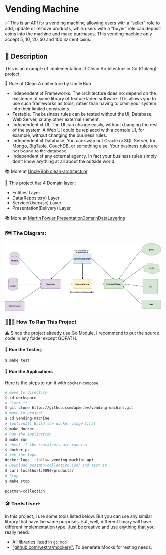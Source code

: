 # Vending Machine

✅ This is an API for a vending machine, allowing users with a “seller” role to add, update or remove products, while users with a “buyer” role can deposit coins into the machine and make purchases. This vending machine only accept 5, 10, 20, 50 and 100 🪙 cent coins.

## 📜 Description

This is an example of implementation of Clean Architecture in Go (Golang) project.

🔰 Rule of Clean Architecture by Uncle Bob
 * Independent of Frameworks. The architecture does not depend on the existence of some library of feature laden software. This allows you to use such frameworks as tools, rather than having to cram your system into their limited constraints.
 * Testable. The business rules can be tested without the UI, Database, Web Server, or any other external element.
 * Independent of UI. The UI can change easily, without changing the rest of the system. A Web UI could be replaced with a console UI, for example, without changing the business rules.
 * Independent of Database. You can swap out Oracle or SQL Server, for Mongo, BigTable, CouchDB, or something else. Your business rules are not bound to the database.
 * Independent of any external agency. In fact your business rules simply don’t know anything at all about the outside world.

📚 More at [Uncle Bob clean-architecture](https://blog.cleancoder.com/uncle-bob/2012/08/13/the-clean-architecture.html)

🔰 This project has 4 Domain layer :
 * Entities Layer
 * Data(Repository) Layer
 * Service(Usecase) Layer  
 * Presentation(Delivery) Layer

📚 More at [Martin Fowler PresentationDomainDataLayering](https://martinfowler.com/bliki/PresentationDomainDataLayering.html)

### 🗺 The Diagram: 
![clean architecture](https://github.com/apm-dev/vending-machine/blob/main/clean-arch.png)


### 🏃🏽‍♂️ How To Run This Project
⚠️ Since the project already use Go Module, I recommend to put the source code in any folder except GOPATH.

#### 🧪 Run the Testing

```bash
$ make test
```

#### 🐳 Run the Applications
Here is the steps to run it with `docker-compose`

```bash
# move to directory
$ cd workspace
# Clone it
$ git clone https://github.com/apm-dev/vending-machine.git
# move to project
$ cd vending-machine
# (optional) Build the docker image first
$ make docker
# Run the application
$ make run
# check if the containers are running
$ docker ps
# See the logs
docker logs --follow vending_machine_api
# Download postman-collection.json and test it
$ curl localhost:9090/products/
# Stop
$ make stop
```
[`postman-collection`](https://github.com/apm-dev/vending-machine/blob/main/vending-machine.postman_collection.json)

### 🛠 Tools Used:
In this project, I use some tools listed below. But you can use any similar library that have the same purposes. But, well, different library will have different implementation type. Just be creative and use anything that you really need. 

- All libraries listed in [`go.mod`](https://github.com/apm-dev/vending-machine/blob/main/go.mod)
- ["github.com/vektra/mockery".](https://github.com/vektra/mockery) To Generate Mocks for testing needs.
